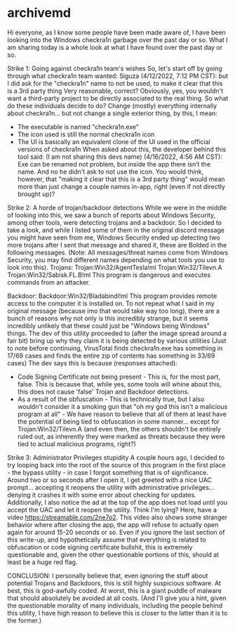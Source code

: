 # archivemd

Hi everyone, as I know some people have been made aware of, I have been looking into the Windows checkra1n garbage over the past day or so. What I am sharing today is a whole look at what I have found over the past day or so.

Strike 1: Going against checkra1n team's wishes
So, let's start off by going through what checkra1n team wanted:
Siguza (4/12/2022, 7:12 PM CST): but I did ask for the "checkra1n" name to not be used, to make it clear that this is a 3rd party thing
Very reasonable, correct? Obviously, yes, you wouldn't want a third-party project to be directly associated to the real thing.
So what do these individuals decide to do? Change (mostly) everything internally about checkra1n... but not change a single exterior thing, by this, I mean:
- The executable is named "checkra1n.exe"
- The icon used is still the normal checkra1n icon
- The UI is basically an equivalent clone of the UI used in the official versions of checkra1n
When asked about this, the developer behind this tool said:
(I am not sharing this devs name) (4/16/2022, 4:56 AM CST): Exe can be renamed not problem, but inside the app there isn’t the name. And no he didn’t ask to not use the icon.
You would think, however, that "making it clear that this is a 3rd party thing" would mean more than just change a couple names in-app, right (even if not directly brought up)?

Strike 2: A horde of trojan/backdoor detections
While we were in the middle of looking into this, we saw a bunch of reports about Windows Security, among other tools, were detecting trojans and a backdoor.
So I decided to take a look, and while I listed some of them in the original discord message you might have seen from me, Windows Security ended up detecting two more trojans after I sent that message and shared it, these are Bolded in the following messages.
(Note: All messages/threat names come from Windows Security, you may find different names depending on what tools you use to look into this).
Trojans:
Trojan:Win32/AgentTesla!ml
Trojan:Win32/Tilevn.A
Trojan:Win32/Sabisk.FL.B!ml
This program is dangerous and executes commands from an attacker.

Backdoor:
Backdoor:Win32/Bladabindi!ml
This program provides remote access to the computer it is installed on.
To not repeat what I said in my original message (because imo that would take way too long), there are a bunch of reasons why not only is this incredibly strange, but it seems incredibly unlikely that these could just be "Windows being Windows" things.
The dev of this utility proceeded to (after the image spread around a fair bit) bring up why they claim it is being detected by various utilities (Just to note before continuing, VirusTotal finds checkra1n.exe has something in 17/69 cases and finds the entire zip of contents has something in 33/69 cases)
The dev says this is because (responses attached):
- Code Signing Certificate not being present - This is, for the most part, false. This is because that, while yes, some tools will whine about this, this does not cause 'false' Trojan and Backdoor detections.
- As a result of the obfuscation - This is technically true, but I also wouldn't consider it a smoking gun that "oh my god this isn't a malicious program at all" - We have reason to believe that all of them at least have the potential of being tied to obfuscation in some manner... except for Trojan:Win32/Tilevn.A (and even then, the others shouldn't be entirely ruled out, as inherently they were marked as threats because they were tied to actual malicious programs, right?)

Strike 3: Administrator Privileges stupidity
A couple hours ago, I decided to try looping back into the root of the source of this program in the first place - the bypass utility - in case I forgot something that is of significance.
Around two or so seconds after I open it, I get greeted with a nice UAC prompt... accepting it reopens the utility with administrative privileges... denying it crashes it with some error about checking for updates. Additionally, I also notice the ad at the top of the app does not load until you accept the UAC and let it reopen the utility.
Think I'm lying? Here, have a video https://streamable.com/2ne7o2. This video also shows some stranger behavior where after closing the app, the app will refuse to actually open again for around 15-20 seconds or so.
Even if you ignore the last section of this write-up, and hypothetically assume that everything is related to obfuscation or code signing certificate bullshit, this is extremely questionable and, given the other questionable portions of this, should at least be a huge red flag.

CONCLUSION:
I personally believe that, even ignoring the stuff about potential Trojans and Backdoors, this is still highly suspicious software. At best, this is god-awfully coded. At worst, this is a giant puddle of malware that should absolutely be avoided at all costs. (And I'll give you a hint, given the questionable morality of many individuals, including the people behind this utility, I have high reason to believe this is closer to the latter than it is to the former.)
